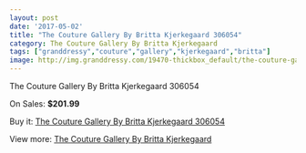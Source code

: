 ```yaml
---
layout: post
date: '2017-05-02'
title: "The Couture Gallery By Britta Kjerkegaard 306054"
category: The Couture Gallery By Britta Kjerkegaard
tags: ["granddressy","couture","gallery","kjerkegaard","britta"]
image: http://img.granddressy.com/19470-thickbox_default/the-couture-gallery-by-britta-kjerkegaard-306054.jpg
---
```

The Couture Gallery By Britta Kjerkegaard 306054

On Sales: **$201.99**
<a href="https://www.granddressy.com/en/the-couture-gallery-by-britta-kjerkegaard/18453-the-couture-gallery-by-britta-kjerkegaard-306054.html"><amp-img layout="responsive" width="600" height="600" src="//img.granddressy.com/19470-thickbox_default/the-couture-gallery-by-britta-kjerkegaard-306054.jpg" alt="The Couture Gallery By Britta Kjerkegaard 306054 0" /></a>

Buy it: [The Couture Gallery By Britta Kjerkegaard 306054](https://www.granddressy.com/en/the-couture-gallery-by-britta-kjerkegaard/18453-the-couture-gallery-by-britta-kjerkegaard-306054.html "The Couture Gallery By Britta Kjerkegaard 306054")

View more: [The Couture Gallery By Britta Kjerkegaard](https://www.granddressy.com/en/218-the-couture-gallery-by-britta-kjerkegaard "The Couture Gallery By Britta Kjerkegaard")